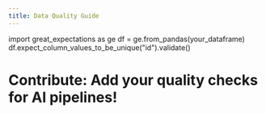 ```yaml
---
title: Data Quality Guide
---
```


import great_expectations as ge
df = ge.from_pandas(your_dataframe)
df.expect_column_values_to_be_unique("id").validate()
# Contribute: Add your quality checks for AI pipelines!
